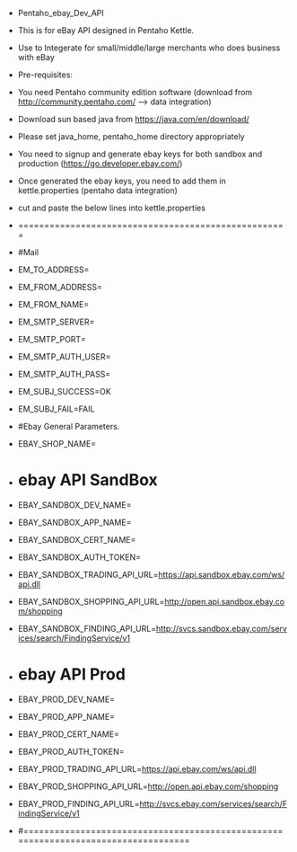 * Pentaho_ebay_Dev_API
* This is for eBay API designed in Pentaho Kettle.  
* Use to Integerate for small/middle/large merchants who does business with eBay

* Pre-requisites:
* You need Pentaho community edition software  (download from http://community.pentaho.com/  --> data integration)
* Download sun based java from https://java.com/en/download/
* Please set java_home, pentaho_home directory appropriately
* You need to signup and generate ebay keys for both sandbox and production  (https://go.developer.ebay.com/)
* Once generated the ebay keys, you need to add them in kettle.properties (pentaho data integration)

* cut and paste the below lines into kettle.properties
* ====================================================
* #Mail 
* EM_TO_ADDRESS=<your company email>
* EM_FROM_ADDRESS=<your company email>
* EM_FROM_NAME=<your email name>
* EM_SMTP_SERVER=<your email server>
* EM_SMTP_PORT=<your email port>
* EM_SMTP_AUTH_USER=
* EM_SMTP_AUTH_PASS=
* EM_SUBJ_SUCCESS=OK
* EM_SUBJ_FAIL=FAIL

* #Ebay General Parameters.
* EBAY_SHOP_NAME=<Your shop Name>

* # ebay API SandBox
* EBAY_SANDBOX_DEV_NAME=<You Sandbox Dev ID>
* EBAY_SANDBOX_APP_NAME=<Your Sandbox App ID>
* EBAY_SANDBOX_CERT_NAME=<Your Sandbox Cert ID> 
* EBAY_SANDBOX_AUTH_TOKEN=<Your Sandbox Auth Token>
* EBAY_SANDBOX_TRADING_API_URL=https://api.sandbox.ebay.com/ws/api.dll
* EBAY_SANDBOX_SHOPPING_API_URL=http://open.api.sandbox.ebay.com/shopping
* EBAY_SANDBOX_FINDING_API_URL=http://svcs.sandbox.ebay.com/services/search/FindingService/v1


* # ebay API Prod
* EBAY_PROD_DEV_NAME=<You Prod Dev ID>
* EBAY_PROD_APP_NAME=<Your Prod App ID>
* EBAY_PROD_CERT_NAME=<Your Prod Cert ID> 
* EBAY_PROD_AUTH_TOKEN=<Your Prod Auth Token>
* EBAY_PROD_TRADING_API_URL=https://api.ebay.com/ws/api.dll
* EBAY_PROD_SHOPPING_API_URL=http://open.api.ebay.com/shopping
* EBAY_PROD_FINDING_API_URL=http://svcs.ebay.com/services/search/FindingService/v1

* #===================================================================================



